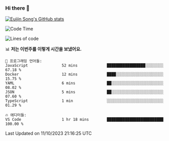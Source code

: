 ### Hi there 👋

[![Euijin Song's GitHub stats](https://github-readme-stats.vercel.app/api?username=lstar2397&count_private=true&show_icons=true&theme=tokyonight&locale=kr)](https://github.com/anuraghazra/github-readme-stats)

<!--START_SECTION:waka-->
![Code Time](http://img.shields.io/badge/Code%20Time-200%20hrs%2042%20mins-blue)

![Lines of code](https://img.shields.io/badge/%EC%A0%80%EB%8A%94%20%EC%97%AC%ED%83%9C%EA%B9%8C%EC%A7%80%20-748.3%20thousand%20%EC%A4%84%EC%9D%98%20%EC%BD%94%EB%93%9C%EB%A5%BC%20%EC%9E%91%EC%84%B1%ED%96%88%EC%96%B4%EC%9A%94.-blue)

📊 **저는 이번주를 이렇게 시간을 보냈어요.** 

```text
💬 프로그래밍 언어들: 
JavaScript               52 mins             █████████████████░░░░░░░░   67.18 % 
Docker                   12 mins             ████░░░░░░░░░░░░░░░░░░░░░   15.75 % 
YAML                     6 mins              ██░░░░░░░░░░░░░░░░░░░░░░░   08.02 % 
JSON                     5 mins              ██░░░░░░░░░░░░░░░░░░░░░░░   07.60 % 
TypeScript               1 min               ░░░░░░░░░░░░░░░░░░░░░░░░░   01.29 % 

🔥 에디터들: 
VS Code                  1 hr 18 mins        █████████████████████████   100.00 % 
```


 Last Updated on 11/10/2023 21:16:25 UTC
<!--END_SECTION:waka-->

<!--
**lstar2397/lstar2397** is a ✨ _special_ ✨ repository because its `README.md` (this file) appears on your GitHub profile.

Here are some ideas to get you started:

- 🔭 I’m currently working on ...
- 🌱 I’m currently learning ...
- 👯 I’m looking to collaborate on ...
- 🤔 I’m looking for help with ...
- 💬 Ask me about ...
- 📫 How to reach me: ...
- 😄 Pronouns: ...
- ⚡ Fun fact: ...
-->
